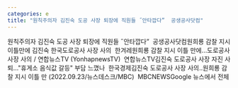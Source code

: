 ```yaml
---
categories: e
title: "원칙주의자 김진숙 도공 사장 퇴장에 직원들 ˝안타깝다”  공생공사닷컴"
---
```

원칙주의자 김진숙 도공 사장 퇴장에 직원들 ˝안타깝다”&nbsp;&nbsp;공생공사닷컴원희룡 감찰 지시 이틀만에 김진숙 한국도로공사 사장 사의&nbsp;&nbsp;한겨레원희룡 감찰 지시 이틀 만에…도로공사 사장 사의 / 연합뉴스TV (YonhapnewsTV)&nbsp;&nbsp;연합뉴스TV김진숙 도로공사 사장 자진 사퇴…"휴게소 음식값 갈등" 부담 느꼈나&nbsp;&nbsp;한국경제김진숙 도로공사 사장 사의‥원희룡 감찰 지시 이틀 만 (2022.09.23/뉴스데스크/MBC)&nbsp;&nbsp;MBCNEWSGoogle 뉴스에서 전체